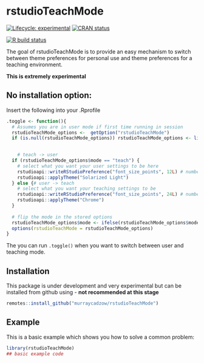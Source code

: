 
<!-- README.md is generated from README.Rmd. Please edit that file -->

# rstudioTeachMode

<!-- badges: start -->

[![Lifecycle:
experimental](https://img.shields.io/badge/lifecycle-experimental-orange.svg)](https://www.tidyverse.org/lifecycle/#experimental)
[![CRAN
status](https://www.r-pkg.org/badges/version/rstudioTeachMode)](https://CRAN.R-project.org/package=rstudioTeachMode)
<!--[![Codecov test coverage](https://codecov.io/gh/murraycadzow/rstudioTeachMode/branch/master/graph/badge.svg)](https://codecov.io/gh/murraycadzow/rstudioTeachMode?branch=master) -->
[![R build
status](https://github.com/murraycadzow/rstudioTeachMode/workflows/R-CMD-check/badge.svg)](https://github.com/murraycadzow/rstudioTeachMode/actions)
<!-- badges: end -->

The goal of rstudioTeachMode is to provide an easy mechanism to switch
between theme preferences for personal use and theme preferences for a
teaching environment.

**This is extremely experimental**

## No installation option:

Insert the following into your .Rprofile

``` r
.toggle <- function(){
  # Assumes you are in user mode if first time running in session
  rstudioTeachMode_options <-  getOption("rstudioTeachMode")
  if (is.null(rstudioTeachMode_options)) rstudioTeachMode_options <- list(mode = "user")
  

    # teach -> user
  if (rstudioTeachMode_options$mode == "teach") {
    # select what you want your user settings to be here
    rstudioapi::writeRStudioPreference("font_size_points", 12L) # number has to be integer
    rstudioapi::applyTheme("Solarized Light")
  } else {# user -> teach
    # select what you want your teaching settings to be
    rstudioapi::writeRStudioPreference("font_size_points", 24L) # number has to be integer
    rstudioapi::applyTheme("Chrome")
  }
  
  # flip the mode in the stored options
  rstudioTeachMode_options$mode <- ifelse(rstudioTeachMode_options$mode == "teach", "user", "teach")
  options(rstudioTeachMode = rstudioTeachMode_options)
}
```

The you can run `.toggle()` when you want to switch between user and
teaching mode.

## Installation

This package is under development and very experimental but can be
installed from github using - **not recommended at this stage**

``` r
remotes::install_github("murraycadzow/rstudioTeachMode")
```

## Example

This is a basic example which shows you how to solve a common problem:

``` r
library(rstudioTeachMode)
## basic example code
```

